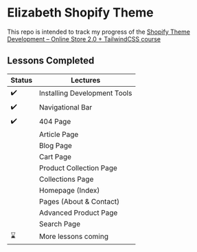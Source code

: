 # Elizabeth Shopify Theme

This repo is intended to track my progress of the [Shopify Theme Development – Online Store 2.0 + TailwindCSS course](https://weeklyhow.com/courses/)

## Lessons Completed

|Status | Lectures
|------------ | -------------
|:heavy_check_mark: | Installing Development Tools
|:heavy_check_mark: | Navigational Bar
|:heavy_check_mark: | 404 Page
| | Article Page
| | Blog Page
| | Cart Page
| | Product Collection Page
| | Collections Page
| | Homepage (Index)
| | Pages (About & Contact)
| | Advanced Product Page
| | Search Page
|:hourglass: | More lessons coming